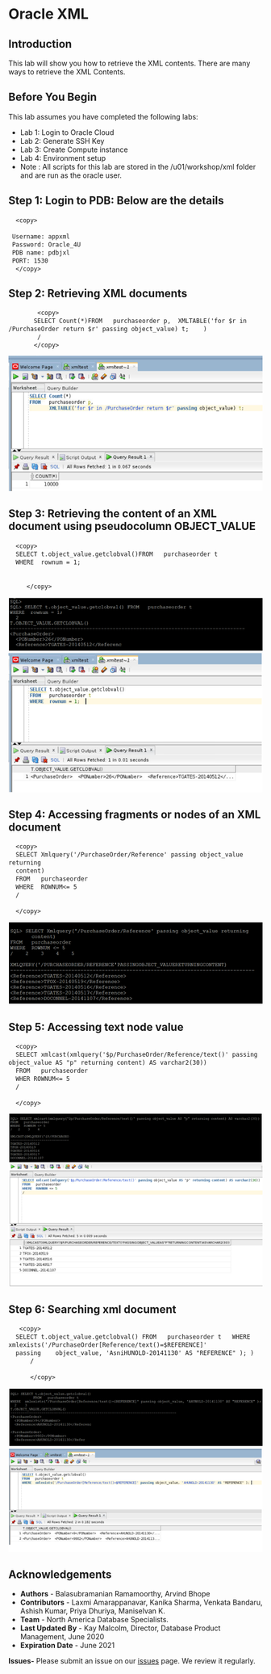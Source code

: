 # Oracle XML 

## Introduction

 This lab will show you how to retrieve the XML contents.
 There are many ways to retrieve the XML Contents. 

## Before You Begin

This lab assumes you have completed the following labs:
- Lab 1:  Login to Oracle Cloud
- Lab 2:  Generate SSH Key
- Lab 3:  Create Compute instance 
- Lab 4:  Environment setup
- Note :  All scripts for this lab are stored in the /u01/workshop/xml folder and are run as the oracle user.
  
 
## Step 1: Login to PDB: Below are the details
   
  ````
    <copy>

   Username: appxml
   Password: Oracle_4U
   PDB name: pdbjxl
   PORT: 1530
    </copy>
  ````

## Step 2: Retrieving XML documents
   
````
        <copy>
       SELECT Count(*)FROM   purchaseorder p,  XMLTABLE('for $r in /PurchaseOrder return $r' passing object_value) t;    )
        /
       </copy>
````
     
   ![](./images/xml_m1.PNG " ")

## Step 3: Retrieving the content of an XML document using pseudocolumn OBJECT_VALUE

    
  ````
    <copy>
    SELECT t.object_value.getclobval()FROM   purchaseorder t
    WHERE  rownum = 1;  

 
       </copy>
 ````
  ![](./images/xml_query_m2.PNG " ")
  ![](./images/xml_m2.PNG " ")

## Step 4:  Accessing fragments or nodes of an XML document
 
    
  ````
    <copy>
    SELECT Xmlquery('/PurchaseOrder/Reference' passing object_value returning
    content)
    FROM   purchaseorder
    WHERE  ROWNUM<= 5
    /
    
    </copy>
  ````

  ![](./images/xml_m3.PNG " ")

## Step 5:  Accessing text node value

  ````
    <copy>
    SELECT xmlcast(xmlquery('$p/PurchaseOrder/Reference/text()' passing object_value AS "p" returning content) AS varchar2(30))
    FROM   purchaseorder
    WHER ROWNUM<= 5
    /

    </copy>
   ````

   ![](./images/xml_m4.PNG " ")
   ![](./images/xml_query_meth4.PNG " ")


## Step 6: Searching xml document
     
 ````
    <copy>
   SELECT t.object_value.getclobval() FROM   purchaseorder t   WHERE  xmlexists('/PurchaseOrder[Reference/text()=$REFERENCE]' 
   passing    object_value, 'AsniHUNOLD-20141130' AS "REFERENCE" ); )
       /
       
       </copy>
  ````
  
     
    
  ![](./images/xml_query_meth5.PNG " ")
  ![](./images/xml_m5.PNG " ")
        

## Acknowledgements

- **Authors** - Balasubramanian Ramamoorthy, Arvind Bhope
- **Contributors** - Laxmi Amarappanavar, Kanika Sharma, Venkata Bandaru, Ashish Kumar, Priya Dhuriya, Maniselvan K.
- **Team** - North America Database Specialists.
- **Last Updated By** - Kay Malcolm, Director, Database Product Management, June 2020
- **Expiration Date** - June 2021   

**Issues-**
Please submit an issue on our [issues](https://github.com/oracle/learning-library/issues) page. We review it regularly.
  


